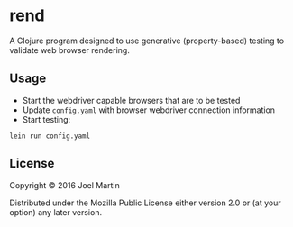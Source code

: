 # rend

A Clojure program designed to use generative (property-based) testing
to validate web browser rendering.

## Usage

- Start the webdriver capable browsers that are to be tested
- Update `config.yaml` with browser webdriver connection information
- Start testing:
```
lein run config.yaml
```

## License

Copyright © 2016 Joel Martin

Distributed under the Mozilla Public License either version 2.0 or (at
your option) any later version.
